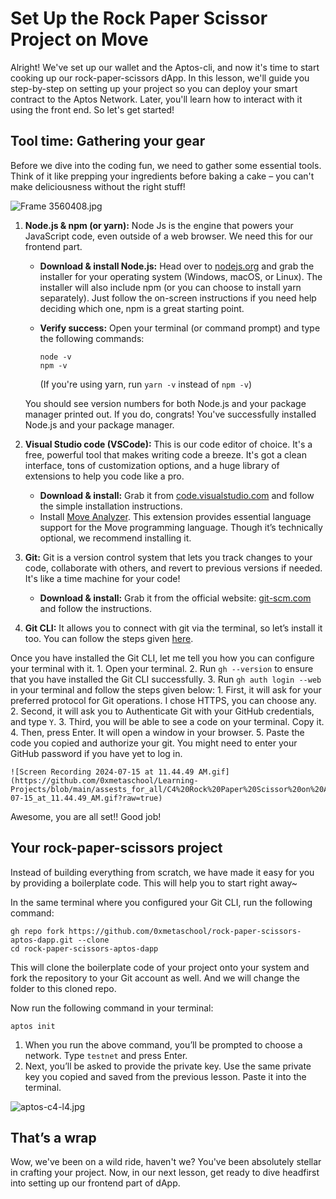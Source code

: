 # Set Up the Rock Paper Scissor Project on Move

Alright! We've set up our wallet and the Aptos-cli, and now it's time to start cooking up our rock-paper-scissors dApp. In this lesson, we'll guide you step-by-step on setting up your project so you can deploy your smart contract to the Aptos Network. Later, you'll learn how to interact with it using the front end. So let's get started!

## Tool time: Gathering your gear

Before we dive into the coding fun, we need to gather some essential tools. Think of it like prepping your ingredients before baking a cake – you can't make deliciousness without the right stuff!

![Frame 3560408.jpg](https://github.com/0xmetaschool/Learning-Projects/blob/main/assests_for_all/C4%20Rock%20Paper%20Scissor%20on%20Aptos%20Images/Lesson%204%20Set%20Up%20the%20Rock%20Paper%20Scissor%20Project%20on%20Move/Frame_3560408.jpg?raw=true)

1. **Node.js & npm (or yarn):** Node Js is the engine that powers your JavaScript code, even outside of a web browser. We need this for our frontend part.
    - **Download & install Node.js:** Head over to [nodejs.org](https://nodejs.org/) and grab the installer for your operating system (Windows, macOS, or Linux). The installer will also include npm (or you can choose to install yarn separately). Just follow the on-screen instructions if you need help deciding which one, npm is a great starting point.
    - **Verify success:** Open your terminal (or command prompt) and type the following commands:
        
        ```
        node -v
        npm -v
        ```
        
        (If you're using yarn, run `yarn -v` instead of `npm -v`)
        
    
    You should see version numbers for both Node.js and your package manager printed out. If you do, congrats! You've successfully installed Node.js and your package manager.
    
2. **Visual Studio code (VSCode):** This is our code editor of choice. It's a free, powerful tool that makes writing code a breeze. It's got a clean interface, tons of customization options, and a huge library of extensions to help you code like a pro.
    - **Download & install:** Grab it from [code.visualstudio.com](https://code.visualstudio.com/) and follow the simple installation instructions.
    - Install [Move Analyzer](https://marketplace.visualstudio.com/items?itemName=move.move-analyzer). This extension provides essential language support for the Move programming language. Though it’s technically optional, we recommend installing it.
3. **Git:** Git is a version control system that lets you track changes to your code, collaborate with others, and revert to previous versions if needed. It's like a time machine for your code!
    - **Download & install:** Grab it from the official website: [git-scm.com](https://git-scm.com/) and follow the instructions.
4. **Git CLI:** It allows you to connect with git via the terminal, so let’s install it too. You can follow the steps given [here](https://github.com/cli/cli). 

Once you have installed the Git CLI, let me tell you how you can configure your terminal with it.
    1. Open your terminal.
    2. Run `gh --version` to ensure that you have installed the Git CLI successfully.
    3. Run `gh auth login --web` in your terminal and follow the steps given below:
        1. First, it will ask for your preferred protocol for Git operations. I chose HTTPS, you can choose any.
        2. Second, it will ask you to Authenticate Git with your GitHub credentials, and type `Y`.
        3. Third, you will be able to see a code on your terminal. Copy it.
        4. Then, press Enter. It will open a window in your browser.
        5. Paste the code you copied and authorize your git. You might need to enter your GitHub password if you have yet to log in.
    
    ![Screen Recording 2024-07-15 at 11.44.49 AM.gif](https://github.com/0xmetaschool/Learning-Projects/blob/main/assests_for_all/C4%20Rock%20Paper%20Scissor%20on%20Aptos%20Images/Lesson%204%20Set%20Up%20the%20Rock%20Paper%20Scissor%20Project%20on%20Move/Screen_Recording_2024-07-15_at_11.44.49_AM.gif?raw=true)
    

Awesome, you are all set!! Good job!

## Your rock-paper-scissors project

Instead of building everything from scratch, we have made it easy for you by providing a boilerplate code. This will help you to start right away~

In the same terminal where you configured your Git CLI, run the following command:

```
gh repo fork https://github.com/0xmetaschool/rock-paper-scissors-aptos-dapp.git --clone
cd rock-paper-scissors-aptos-dapp
```

This will clone the boilerplate code of your project onto your system and fork the repository to your Git account as well. And we will change the folder to this cloned repo.

Now run the following command in your terminal:

```
aptos init
```

1. When you run the above command, you’ll be prompted to choose a network. Type `testnet` and press Enter.
2. Next, you’ll be asked to provide the private key. Use the same private key you copied and saved from the previous lesson. Paste it into the terminal.

![aptos-c4-l4.jpg](https://github.com/0xmetaschool/Learning-Projects/blob/main/assests_for_all/C4%20Rock%20Paper%20Scissor%20on%20Aptos%20Images/Lesson%204%20Set%20Up%20the%20Rock%20Paper%20Scissor%20Project%20on%20Move/aptos-c4-l4.jpg?raw=true)

## That’s a wrap

Wow, we've been on a wild ride, haven't we? You've been absolutely stellar in crafting your project. Now, in our next lesson, get ready to dive headfirst into setting up our frontend part of dApp.